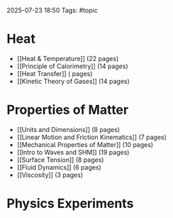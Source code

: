 2025-07-23 18:50
Tags: #topic 

# Heat

- [[Heat & Temperature]] (22 pages)
- [[Principle of Calorimetry]] (14 pages)
- [[Heat Transfer]] ( pages)
- [[Kinetic Theory of Gases]] (14 pages)

# Properties of Matter

- [[Units and Dimensions]] (8 pages)
- [[Linear Motion and Friction Kinematics]] (7 pages)
- [[Mechanica Properties of Matter]] (10 pages)
- [[Intro to Waves and SHM]] (19 pages)
- [[Surface Tension]] (8 pages)
- [[Fuid Dynamics]] (6 pages)
- [[Viscosity]] (3 pages)

# Physics Experiments
